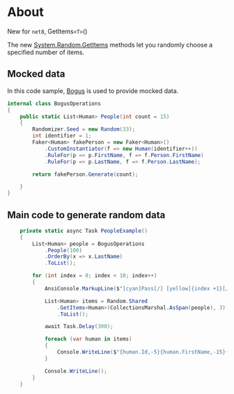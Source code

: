 ﻿# About

New for `net8`, GetItems`<T>`()

The new [System.Random.GetItems](https://learn.microsoft.com/en-us/dotnet/core/whats-new/dotnet-8#getitemst) methods let you randomly choose a specified number of items. 

## Mocked data

In this code sample, [Bogus](https://www.nuget.org/packages/Bogus) is used to provide mocked data.

```csharp
internal class BogusOperations
{
    public static List<Human> People(int count = 15)
    {
        Randomizer.Seed = new Random(33);
        int identifier = 1;
        Faker<Human> fakePerson = new Faker<Human>()
            .CustomInstantiator(f => new Human(identifier++))
            .RuleFor(p => p.FirstName, f => f.Person.FirstName)
            .RuleFor(p => p.LastName, f => f.Person.LastName);

        return fakePerson.Generate(count);

    }
}
```

## Main code to generate random data

```csharp
    private static async Task PeopleExample()
    {
        List<Human> people = BogusOperations
            .People(100)
            .OrderBy(x => x.LastName)
            .ToList();

        for (int index = 0; index < 10; index++)
        {
            AnsiConsole.MarkupLine($"[cyan]Pass[/] [yellow]{index +1}[/]");

            List<Human> items = Random.Shared
                .GetItems<Human>(CollectionsMarshal.AsSpan(people), 3)
                .ToList();

            await Task.Delay(300);

            foreach (var human in items)
            {
                Console.WriteLine($"{human.Id,-5}{human.FirstName,-15}{human.LastName}");
            }

            Console.WriteLine();
        }
    }
```


